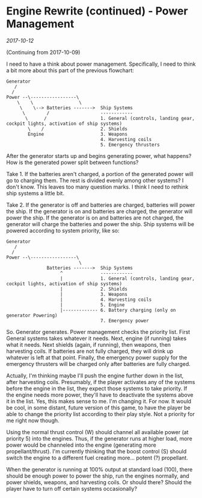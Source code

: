 # Engine Rewrite (continued) - Power Management

_2017-10-12_

(Continuing from 2017-10-09)

I need to have a think about power management. Specifically, I need to think a bit more about this part of the previous flowchart:

```
Generator
   /
  /
Power --\-----------------\
    \    \                 \
     \    \--> Batteries ------->  Ship Systems
      \        /                   ------------
       \      /                    1. General (controls, landing gear, cockpit lights, activation of ship systems)
        \    /                     2. Shields
        Engine                     3. Weapons
                                   4. Harvesting coils
                                   5. Emergency thrusters
```

After the generator starts up and begins generating power, what happens? How is the generated power split between functions?

Take 1. If the batteries aren't charged, a portion of the generated power will go to charging them. The rest is divided evenly among other systems? I don't know. This leaves too many question marks. I think I need to rethink ship systems a little bit.

Take 2. If the generator is off and batteries are charged, batteries will power the ship. If the generator is on and batteries are charged, the generator will power the ship. If the generator is on and batteries are not charged, the generator will charge the batteries and power the ship. Ship systems will be powered according to system priority, like so:

```
Generator
   /
  /
Power --\-----------------\
                           \
               Batteries ------->  Ship Systems
                    ^              ------------
                    |              1. General (controls, landing gear, cockpit lights, activation of ship systems)
                    |              2. Shields
                    |              3. Weapons
                    |              4. Harvesting coils
                    |              5. Engine
                    |------------- 6. Battery charging (only on generator Powering)
                                   7. Emergency power
```

So. Generator generates. Power management checks the priority list. First General systems takes whatever it needs. Next, engine (if running) takes what it needs. Next shields (again, if running), then weapons, then harvesting coils. If batteries are not fully charged, they will drink up whatever is left at that point. Finally, the emergency power supply for the emergency thrusters will be charged only after batteries are fully charged.

Actually, I'm thinking maybe I'll push the engine further down in the list, after harvesting coils. Presumably, if the player activates any of the systems before the engine in the list, they expect those systems to take priority. If the engine needs more power, they'll have to deactivate the systems above it in the list. Yes, this makes sense to me. I'm changing it. For now. It would be cool, in some distant, future version of this game, to have the player be able to change the priority list according to their play style. Not a priority for me right now though.

Using the normal thrust control (W) should channel all available power (at priority 5) into the engines. Thus, if the generator runs at higher load, more power would be channeled into the engine (generating more propellant/thrust). I'm currently thinking that the boost control (S) should switch the engine to a different fuel creating more... potent (?) propellant.

When the generator is running at 100% output at standard load (100), there should be enough power to power the ship, run the engines normally, and power shields, weapons, and harvesting coils. Or should there? Should the player have to turn off certain systems occasionally?
